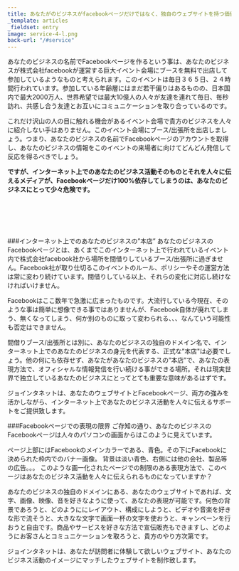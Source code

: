 ```yaml
---
title: あなたがのビジネスがfacebookページだけではなく、独自のウェブサイトを持つ価値
_template: articles
_fieldset: entry
image: service-4-l.png
back-url: "/#service"
---
```

あなたのビジネスの名前でFacebookページを作るという事は、あなたのビジネスが株式会社facebookが運営する巨大イベント会場にブースを無料で出店して参加しているようなものと考えられます。このイベントは毎日３６５日、２４時間行われています。参加している年齢層にはまだ若干偏りはあるものの、日本国内で最大2000万人、世界希望では最大10億人の人々が友達を連れて毎日、毎秒訪れ、共感し合う友達とお互いにコミュニケーションを取り合っているのです。

これだけ沢山の人の目に触れる機会があるイベント会場で貴方のビジネスを人々に紹介しない手はありません。このイベント会場にブース/出張所を出店しましょう。つまり、あなたのビジネスの名前でFacebookページのアカウントを取得し、あなたのビジネスの情報をこのイベントの来場者に向けてどんどん発信して反応を得るべきでしょう。

**ですが、インターネット上でのあなたのビジネス活動そのものとそれを人々に伝えるメディアが、Facebookページだけ100%依存してしまうのは、あなたのビジネスにとって少々危険です。**


<br/><br/><br/><br/>


###インターネット上でのあなたのビジネスの”本店”
あなたのビジネスのFacebookページとは、あくまでこのインターネット上で行われているイベント内で株式会社facebook社から場所を間借りしているブース/出張所に過ぎません。Facebook社が取り仕切るこのイベントのルール、ポリシーやその運営方法は常に変わり続けています。間借りしている以上、それらの変化に対応し続けなければいけません。

Facebookはここ数年で急激に広まったものです。大流行している今現在、そのような事は簡単に想像できる事ではありませんが、Facebook自体が廃れてしまう、無くなってしまう、何か別のものに取って変わられる、、、なんていう可能性も否定はできません。

間借りブース/出張所とは別に、あなたのビジネスの独自のドメイン名で、インターネット上でのあなたのビジネスの身元を代表する、正式な”本店"は必要でしょう。他の何にも依存せず、あなたがあなたのビジネスの”本店”で、あなたの表現方法で、オフィシャルな情報発信を行い続ける事ができる場所。それは現実世界で独立しているあなたのビジネスにとってとても重要な意味があるはずです。

ジョインタネットは、あなたのウェブサイトとFacebookページ、両方の強みを活かしながら、インターネット上であなたのビジネス活動を人々に伝えるサポートをご提供致します。

###Facebookページでの表現の限界
ご存知の通り、あなたのビジネスのFacebookページは人々のパソコンの画面からはこのように見えています。

ページ上部にはFacebookのメインカラーである、青色。その下にFacebookに決められた枠内でのバナー画像。
背景は淡い青色、右側には他の会社、製品等の広告。。。
このような画一化されたページでの制限のある表現方法で、このページはあなたのビジネス活動を人々に伝えられるものになっていますか？　

あなたのビジネスの独自のドメインにある、あなたのウェブサイトであれば、文字、画像、映像、音を好きなように使って、あなたの表現が可能です。何色の背景であろうと、どのようににレイアウト、構成にしようと、ビデオや音楽を好きな形で流そうと、大きなな文字で画面一杯の文字を使おうと、キャンペーンを行おうと自由です。商品やサービスを好きな方法で宣伝販売もできますし、どのようにお客さんとコミュニケーションを取ろうと、貴方のやり方次第です。

ジョインタネットは、あなたが訪問者に体験して欲しいウェブサイト、あなたのビジネス活動のイメージにマッチしたウェブサイトを制作致します。

